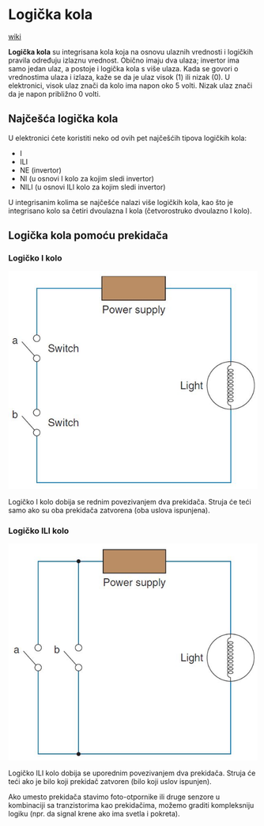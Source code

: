 # Logička kola

[wiki](https://sh.wikipedia.org/wiki/Logi%C4%8Dka_kapija)

**Logička kola** su integrisana kola koja na osnovu ulaznih vrednosti i logičkih pravila određuju izlaznu vrednost. Obično imaju dva ulaza; invertor ima samo jedan ulaz, a postoje i logička kola s više ulaza. Kada se govori o vrednostima ulaza i izlaza, kaže se da je ulaz visok (1) ili nizak (0). U elektronici, visok ulaz znači da kolo ima napon oko 5 volti. Nizak ulaz znači da je napon približno 0 volti.

## Najčešća logička kola

U elektronici ćete koristiti neko od ovih pet najčešćih tipova logičkih kola: 
- I
- ILI 
- NE (invertor) 
- NI (u osnovi I kolo za kojim sledi invertor) 
- NILI (u osnovi ILI kolo za kojim sledi invertor)

U integrisanim kolima se najčešće nalazi više logičkih kola, kao što je integrisano kolo sa četiri dvoulazna I kola (četvorostruko dvoulazno I kolo).

## Logička kola pomoću prekidača

### Logičko I kolo

![](slike/i-kolo.jpg)

Logičko I kolo dobija se rednim povezivanjem dva prekidača. Struja će teći samo ako su oba prekidača zatvorena (oba uslova ispunjena).

### Logičko ILI kolo

![](slike/ili-kolo.jpg)

Logičko ILI kolo dobija se uporednim povezivanjem dva prekidača. Struja će teći ako je bilo koji prekidač zatvoren (bilo koji uslov ispunjen).

Ako umesto prekidača stavimo foto-otpornike ili druge senzore u kombinaciji sa tranzistorima kao prekidačima, možemo graditi kompleksniju logiku (npr. da signal krene ako ima svetla i pokreta).
